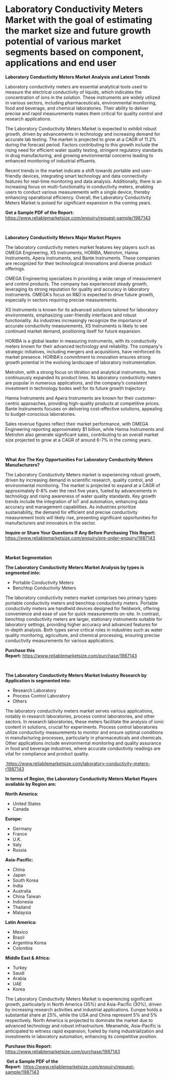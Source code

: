 <p><h1>Laboratory Conductivity Meters Market with the goal of estimating the market size and future growth potential of various market segments based on component, applications and end user</h1></p><p><strong>Laboratory Conductivity Meters Market Analysis and Latest Trends</strong></p>
<p><p>Laboratory conductivity meters are essential analytical tools used to measure the electrical conductivity of liquids, which indicates the concentration of ions in the solution. These instruments are widely utilized in various sectors, including pharmaceuticals, environmental monitoring, food and beverage, and chemical laboratories. Their ability to deliver precise and rapid measurements makes them critical for quality control and research applications.</p><p>The Laboratory Conductivity Meters Market is expected to exhibit robust growth, driven by advancements in technology and increasing demand for accurate lab testing. The market is projected to grow at a CAGR of 11.2% during the forecast period. Factors contributing to this growth include the rising need for efficient water quality testing, stringent regulatory standards in drug manufacturing, and growing environmental concerns leading to enhanced monitoring of industrial effluents.</p><p>Recent trends in the market indicate a shift towards portable and user-friendly devices, integrating smart technology and data connectivity features for real-time monitoring and data analysis. Additionally, there is an increasing focus on multi-functionality in conductivity meters, enabling users to conduct various measurements with a single device, thereby enhancing operational efficiency. Overall, the Laboratory Conductivity Meters Market is poised for significant expansion in the coming years.</p></p>
<p><strong>Get a Sample PDF of the Report:&nbsp;</strong> <a href="https://www.reliablemarketsize.com/enquiry/request-sample/1987143?utm_campaign=2475&utm_medium=2&utm_source=Github&utm_content=ia&utm_term=12042025&utm_id=laboratory-conductivity-meters">https://www.reliablemarketsize.com/enquiry/request-sample/1987143</a></p>
<p>&nbsp;</p>
<p><strong>Laboratory Conductivity Meters Major Market Players</strong></p>
<p><p>The laboratory conductivity meters market features key players such as OMEGA Engineering, XS Instruments, HORIBA, Metrohm, Hanna Instruments, Apera Instruments, and Bante Instruments. These companies are recognized for their technological innovations and diverse product offerings.</p><p>OMEGA Engineering specializes in providing a wide range of measurement and control products. The company has experienced steady growth, leveraging its strong reputation for quality and accuracy in laboratory instruments. OMEGA's focus on R&D is expected to drive future growth, especially in sectors requiring precise measurements.</p><p>XS Instruments is known for its advanced solutions tailored for laboratory environments, emphasizing user-friendly interfaces and robust functionality. As industries increasingly recognize the importance of accurate conductivity measurements, XS Instruments is likely to see continued market demand, positioning itself for future expansion.</p><p>HORIBA is a global leader in measuring instruments, with its conductivity meters known for their advanced technology and reliability. The company's strategic initiatives, including mergers and acquisitions, have reinforced its market presence. HORIBA's commitment to innovation ensures strong growth potential in the evolving landscape of laboratory instrumentation.</p><p>Metrohm, with a strong focus on titration and analytical instruments, has continuously expanded its product lines. Its laboratory conductivity meters are popular in numerous applications, and the company’s consistent investment in technology bodes well for its future growth trajectory.</p><p>Hanna Instruments and Apera Instruments are known for their customer-centric approaches, providing high-quality products at competitive prices. Bante Instruments focuses on delivering cost-effective solutions, appealing to budget-conscious laboratories.</p><p>Sales revenue figures reflect their market performance, with OMEGA Engineering reporting approximately $1 billion, while Hanna Instruments and Metrohm also generate significant sales, contributing to an overall market size projected to grow at a CAGR of around 6-7% in the coming years.</p></p>
<p>&nbsp;</p>
<p><strong>What Are The Key Opportunities For Laboratory Conductivity Meters Manufacturers?</strong></p>
<p><p>The Laboratory Conductivity Meters market is experiencing robust growth, driven by increasing demand in scientific research, quality control, and environmental monitoring. The market is projected to expand at a CAGR of approximately 6-8% over the next five years, fueled by advancements in technology and rising awareness of water quality standards. Key growth trends include the integration of IoT and automation, enhancing data accuracy and management capabilities. As industries prioritize sustainability, the demand for efficient and precise conductivity measurement tools will likely rise, presenting significant opportunities for manufacturers and innovators in the sector.</p></p>
<p><strong>Inquire or Share Your Questions If Any Before Purchasing This Report:</strong> <a href="https://www.reliablemarketsize.com/enquiry/pre-order-enquiry/1987143?utm_campaign=2475&utm_medium=2&utm_source=Github&utm_content=ia&utm_term=12042025&utm_id=laboratory-conductivity-meters">https://www.reliablemarketsize.com/enquiry/pre-order-enquiry/1987143</a></p>
<p>&nbsp;</p>
<p><strong>Market Segmentation</strong></p>
<p><strong>The Laboratory Conductivity Meters Market Analysis by types is segmented into:</strong></p>
<p><ul><li>Portable Conductivity Meters</li><li>Benchtop Conductivity Meters</li></ul></p>
<p><p>The laboratory conductivity meters market comprises two primary types: portable conductivity meters and benchtop conductivity meters. Portable conductivity meters are handheld devices designed for fieldwork, offering convenience and ease of use for quick measurements on-site. In contrast, benchtop conductivity meters are larger, stationary instruments suitable for laboratory settings, providing higher accuracy and advanced features for in-depth analysis. Both types serve critical roles in industries such as water quality monitoring, agriculture, and chemical processing, ensuring precise conductivity measurements for various applications.</p></p>
<p><strong>Purchase this Report:&nbsp;</strong><a href="https://www.reliablemarketsize.com/purchase/1987143?utm_campaign=2475&utm_medium=2&utm_source=Github&utm_content=ia&utm_term=12042025&utm_id=laboratory-conductivity-meters">https://www.reliablemarketsize.com/purchase/1987143</a></p>
<p>&nbsp;</p>
<p><strong>The Laboratory Conductivity Meters Market Industry Research by Application is segmented into:</strong></p>
<p><ul><li>Research Laboratory</li><li>Process Control Laboratory</li><li>Others</li></ul></p>
<p><p>The laboratory conductivity meters market serves various applications, notably in research laboratories, process control laboratories, and other sectors. In research laboratories, these meters facilitate the analysis of ionic content in solutions, crucial for experiments. Process control laboratories utilize conductivity measurements to monitor and ensure optimal conditions in manufacturing processes, particularly in pharmaceuticals and chemicals. Other applications include environmental monitoring and quality assurance in food and beverage industries, where accurate conductivity readings are vital for compliance and product quality.</p></p>
<p><a href="https://www.reliablemarketsize.com/laboratory-conductivity-meters-r1987143?utm_campaign=2475&utm_medium=2&utm_source=Github&utm_content=ia&utm_term=12042025&utm_id=laboratory-conductivity-meters">&nbsp;https://www.reliablemarketsize.com/laboratory-conductivity-meters-r1987143</a></p>
<p><strong>In terms of Region, the Laboratory Conductivity Meters Market Players available by Region are:</strong></p>
<p>
    <p> <strong> North America: </strong>
        <ul>
            <li>United States</li>
            <li>Canada</li>
        </ul>
        </p> 
    <p> <strong> Europe: </strong>
        <ul>
            <li>Germany</li>
            <li>France</li>
            <li>U.K.</li>
            <li>Italy</li>
            <li>Russia</li>
        </ul>
        </p> 
    <p> <strong> Asia-Pacific: </strong>
        <ul>
            <li>China</li>
            <li>Japan</li>
            <li>South Korea</li>
            <li>India</li>
            <li>Australia</li>
            <li>China Taiwan</li>
            <li>Indonesia</li>
            <li>Thailand</li>
            <li>Malaysia</li>
        </ul>
        </p> 
    <p> <strong> Latin America: </strong>
        <ul>
            <li>Mexico</li>
            <li>Brazil</li>
            <li>Argentina Korea</li>
            <li>Colombia</li>
        </ul>
        </p> 
    <p> <strong> Middle East & Africa: </strong>
        <ul>
            <li>Turkey</li>
            <li>Saudi</li>
            <li>Arabia</li>
            <li>UAE</li>
            <li>Korea</li>
        </ul>
    </p>
    </p>
<p><p>The Laboratory Conductivity Meters Market is experiencing significant growth, particularly in North America (35%) and Asia-Pacific (30%), driven by increasing research activities and industrial applications. Europe holds a substantial share at 25%, while the USA and China represent 5% and 5% respectively. North America is projected to dominate the market due to advanced technology and robust infrastructure. Meanwhile, Asia-Pacific is anticipated to witness rapid expansion, fueled by rising industrialization and investments in laboratory automation, enhancing its competitive position.</p></p>
<p><strong>Purchase this Report: </strong><a href="https://www.reliablemarketsize.com/purchase/1987143?utm_campaign=2475&utm_medium=2&utm_source=Github&utm_content=ia&utm_term=12042025&utm_id=laboratory-conductivity-meters">https://www.reliablemarketsize.com/purchase/1987143</a></p>
<p>&nbsp;<strong>Get a Sample PDF of the Report:&nbsp;&nbsp;</strong><a href="https://www.reliablemarketsize.com/enquiry/request-sample/1987143?utm_campaign=2475&utm_medium=2&utm_source=Github&utm_content=ia&utm_term=12042025&utm_id=laboratory-conductivity-meters">https://www.reliablemarketsize.com/enquiry/request-sample/1987143</a></p>
<p><strong></strong></p>
<p><p></p><p></p><p></p></p>